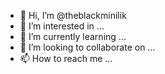 - 👋 Hi, I’m @theblackminilik
- 👀 I’m interested in ...
- 🌱 I’m currently learning ...
- 💞️ I’m looking to collaborate on ...
- 📫 How to reach me ...

<!---
theblackminilik/theblackminilik is a ✨ special ✨ repository because its `README.md` (this file) appears on your GitHub profile.
You can click the Preview link to take a look at your changes.
--->
